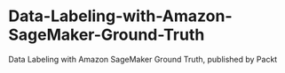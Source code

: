 # Data-Labeling-with-Amazon-SageMaker-Ground-Truth
Data Labeling with Amazon SageMaker Ground Truth, published by Packt
